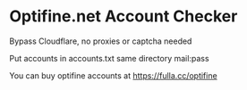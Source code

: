 # Optifine.net Account Checker

Bypass Cloudflare, no proxies or captcha needed

Put accounts in accounts.txt same directory mail:pass

You can buy optifine accounts at https://fulla.cc/optifine
